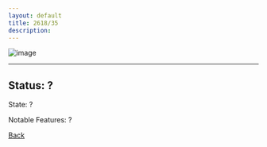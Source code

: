 ```yaml
---
layout: default
title: 2618/35
description: 
---
```

![image]()

* * *

## Status: ?

State: ?

Notable Features: ?

[Back](/./forest/bunker.html)
